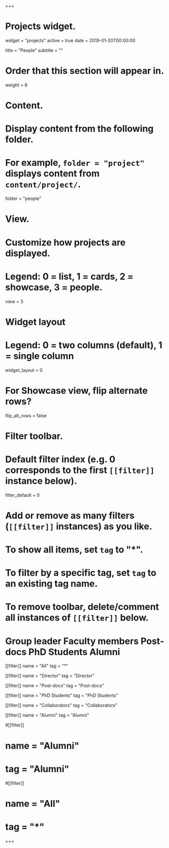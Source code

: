 +++
# Projects widget.
widget = "projects"
active = true
date = 2019-01-20T00:00:00

title = "People"
subtitle = ""

# Order that this section will appear in.
weight = 6

# Content.
# Display content from the following folder.
# For example, `folder = "project"` displays content from `content/project/`.
folder = "people"

# View.
# Customize how projects are displayed.
# Legend: 0 = list, 1 = cards, 2 = showcase, 3 = people.
view = 3

# Widget layout
# Legend: 0 = two columns (default), 1 = single column
widget_layout = 0

# For Showcase view, flip alternate rows?
flip_alt_rows = false

# Filter toolbar.

# Default filter index (e.g. 0 corresponds to the first `[[filter]]` instance below).
filter_default = 0

# Add or remove as many filters (`[[filter]]` instances) as you like.
# To show all items, set `tag` to "*".
# To filter by a specific tag, set `tag` to an existing tag name.
# To remove toolbar, delete/comment all instances of `[[filter]]` below.
# Group leader Faculty members Post-docs PhD Students Alumni

[[filter]]
  name = "All"
  tag = "*"

[[filter]]
  name = "Director"
  tag = "Director"

[[filter]]
  name = "Post-docs"
  tag = "Post-docs" 


[[filter]]
  name = "PhD Students"
  tag = "PhD Students"


[[filter]]
  name = "Collaborators"
  tag = "Collaborators"

[[filter]]
  name = "Alumni"
  tag = "Alumni"

#[[filter]]
#  name = "Alumni"
#  tag = "Alumni"

#[[filter]]
#  name = "All"
#  tag = "*"

+++

